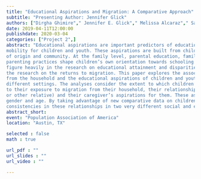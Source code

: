```yaml
---
title: "Educational Aspirations and Migration: A Comparative Approach"
subtitle: "Presenting Author: Jennifer Glick"
authors: ["Dirgha Ghimire"," Jennifer E. Glick"," Melissa Alcaraz"," Sarah Miller",]
date: 2019-04-11T12:00:00
publishdate: 2020-03-04
categories: ["Project 2",]
abstract: "Educational aspirations are important predictors of educational attainment and intergenerational
mobility for children and youth. These aspirations are built from children’s own experiences in the family
of origin and community. At the family level, parental education, family resources, transitions and
parenting practices shape children’s own orientation towards schooling. Although educational aspirations
figure heavily in the research on educational attainment and disparities, they are less often considered in
the research on the returns to migration. This paper explores the association between familial migration
from the household and the educational aspirations of children and youth remaining behind in two very
different settings. The analyses consider the extent to which children’s educational aspirations are related
to their exposure to migration from their household, their relationship to the migrant (i.e. a parent, sibling
or other relative) and their caregiver’s aspirations for them. These associations are compared by child’s
gender and age. By taking advantage of new comparative data on children, the analyses can explore
consistencies in these relationships in two very different social and economic settings of migration."
abstract_short: 
event: "Population Association of America"
location: "Austin, TX"

selected : false
math : true

url_pdf : ""
url_slides : ""
url_video : ""

---
```

